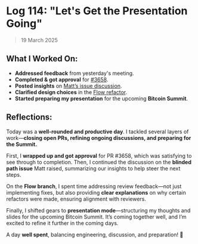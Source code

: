 # Log 114: "Let's Get the Presentation Going"

> 19 March 2025

## What I Worked On:

- **Addressed feedback** from yesterday's meeting.
- **Completed & got approval** for
  [#3658](https://github.com/lightningdevkit/rust-lightning/pull/3658).
- **Posted insights** on
  [Matt’s issue discussion](https://github.com/lightningdevkit/rust-lightning/issues/3669#issuecomment-2736461940).
- **Clarified design choices** in the
  [Flow refactor](https://github.com/lightningdevkit/rust-lightning/pull/3639#discussion_r2003163370).
- **Started preparing my presentation** for the upcoming **Bitcoin Summit**.

## Reflections:

Today was a **well-rounded and productive day**. I tackled several layers of
work—**closing open PRs, refining ongoing discussions, and preparing for the
Summit.**

First, I **wrapped up and got approval** for PR #3658, which was satisfying to
see through to completion. Then, I continued the discussion on the **blinded
path issue** Matt raised, summarizing our insights to help steer the next steps.

On the **Flow branch**, I spent time addressing review feedback—not just
implementing fixes, but also providing **clear explanations** on why certain
refactors were made, ensuring alignment with reviewers.

Finally, I shifted gears to **presentation mode**—structuring my thoughts and
slides for the upcoming Bitcoin Summit. It’s coming together well, and I’m
excited to refine it further in the coming days.

A day **well spent**, balancing engineering, discussion, and preparation! 🚀
